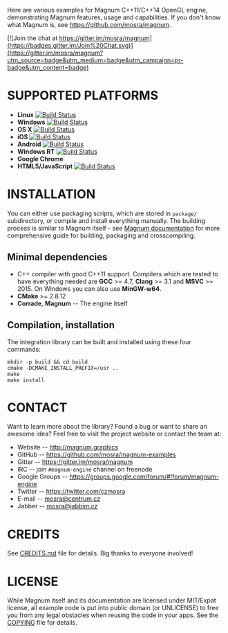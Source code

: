 Here are various examples for Magnum C++11/C++14 OpenGL engine, demonstrating
Magnum features, usage and capabilities. If you don't know what Magnum is, see
https://github.com/mosra/magnum.

[![Join the chat at https://gitter.im/mosra/magnum](https://badges.gitter.im/Join%20Chat.svg)](https://gitter.im/mosra/magnum?utm_source=badge&utm_medium=badge&utm_campaign=pr-badge&utm_content=badge)

SUPPORTED PLATFORMS
===================

*   **Linux** [![Build Status](https://travis-ci.org/mosra/magnum-examples.svg?branch=master)](https://travis-ci.org/mosra/magnum-examples)
*   **Windows** [![Build Status](https://ci.appveyor.com/api/projects/status/33qdqpdc5n0au3ou/branch/master?svg=true)](https://ci.appveyor.com/project/mosra/magnum-examples/branch/master)
*   **OS X** [![Build Status](https://travis-ci.org/mosra/magnum-examples.svg?branch=master)](https://travis-ci.org/mosra/magnum-examples)
*   **iOS** [![Build Status](https://travis-ci.org/mosra/magnum-examples.svg?branch=master)](https://travis-ci.org/mosra/magnum-examples)
*   **Android** [![Build Status](https://travis-ci.org/mosra/magnum-examples.svg?branch=master)](https://travis-ci.org/mosra/magnum-examples)
*   **Windows RT** [![Build Status](https://ci.appveyor.com/api/projects/status/33qdqpdc5n0au3ou/branch/master?svg=true)](https://ci.appveyor.com/project/mosra/magnum-examples/branch/master)
*   **Google Chrome**
*   **HTML5/JavaScript** [![Build Status](https://travis-ci.org/mosra/magnum-examples.svg?branch=master)](https://travis-ci.org/mosra/magnum-examples)

INSTALLATION
============

You can either use packaging scripts, which are stored in `package/`
subdirectory, or compile and install everything manually. The building process
is similar to Magnum itself - see [Magnum documentation](http://doc.magnum.graphics/magnum/)
for more comprehensive guide for building, packaging and crosscompiling.

Minimal dependencies
--------------------

*   C++ compiler with good C++11 support. Compilers which are tested to have
    everything needed are **GCC** >= 4.7, **Clang** >= 3.1 and **MSVC** >= 2015.
    On Windows you can also use **MinGW-w64**.
*   **CMake** >= 2.8.12
*   **Corrade**, **Magnum** -- The engine itself

Compilation, installation
-------------------------

The integration library can be built and installed using these four commands:

    mkdir -p build && cd build
    cmake -DCMAKE_INSTALL_PREFIX=/usr ..
    make
    make install

CONTACT
=======

Want to learn more about the library? Found a bug or want to share an awesome
idea? Feel free to visit the project website or contact the team at:

*   Website -- http://magnum.graphics
*   GitHub -- https://github.com/mosra/magnum-examples
*   Gitter -- https://gitter.im/mosra/magnum
*   IRC -- join `#magnum-engine` channel on freenode
*   Google Groups -- https://groups.google.com/forum/#!forum/magnum-engine
*   Twitter -- https://twitter.com/czmosra
*   E-mail -- mosra@centrum.cz
*   Jabber -- mosra@jabbim.cz

CREDITS
=======

See [CREDITS.md](CREDITS.md) file for details. Big thanks to everyone involved!

LICENSE
=======

While Magnum itself and its documentation are licensed under MIT/Expat license,
all example code is put into public domain (or UNLICENSE) to free you from any
legal obstacles when reusing the code in your apps. See the [COPYING](COPYING)
file for details.
